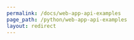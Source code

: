 ```yaml
---
permalink: /docs/web-app-api-examples
page_path: /python/web-app-api-examples
layout: redirect
---
```

